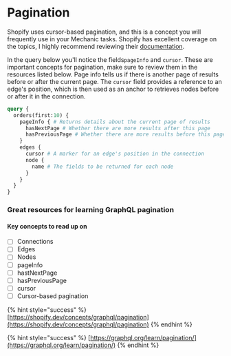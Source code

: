 # Pagination

Shopify uses cursor-based pagination, and this is a concept you will frequently use in your Mechanic tasks. Shopify has excellent coverage on the topics, I highly recommend reviewing their [documentation](https://shopify.dev/concepts/graphql/pagination).

In the query below you'll notice the fields`pageInfo` and `cursor`. These are important concepts for pagination, make sure to review them in the resources listed below. Page info tells us if there is another page of results before or after the current page.  The `cursor` field provides a reference to an edge's position, which is then used as an anchor to retrieves nodes before or after it in the connection. 

```graphql
query {
  orders(first:10) {
    pageInfo { # Returns details about the current page of results
      hasNextPage # Whether there are more results after this page
      hasPreviousPage # Whether there are more results before this page
    }
    edges {
      cursor # A marker for an edge's position in the connection
      node {
        name # The fields to be returned for each node
      }
    }
  }
}
```

### Great resources for learning GraphQL pagination

#### Key concepts to read up on

* [ ] Connections
* [ ] Edges
* [ ] Nodes
* [ ] pageInfo
* [ ] hastNextPage
* [ ] hasPreviousPage
* [ ] cursor
* [ ] Cursor-based pagination

{% hint style="success" %}
[https://shopify.dev/concepts/graphql/pagination](https://shopify.dev/concepts/graphql/pagination)
{% endhint %}

{% hint style="success" %}
[https://graphql.org/learn/pagination/](https://graphql.org/learn/pagination/)
{% endhint %}

